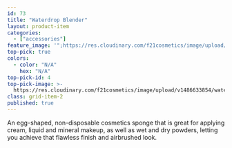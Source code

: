 ```yaml
---
id: 73
title: "Waterdrop Blender"
layout: product-item
categories:
  - ["accessories"]
feature_image: '";https://res.cloudinary.com/f21cosmetics/image/upload/v1486633854/waterdrop-blender.jpg'";
top-pick: true
colors:
  - color: "N/A"
    hex: "N/A"
top-pick-id: 4
top-pick-image: >-
  https://res.cloudinary.com/f21cosmetics/image/upload/v1486633854/waterdrop-blender.jpg
class: grid-item-2
published: true
---
```

An egg-shaped, non-disposable cosmetics sponge that is great for applying cream, liquid and mineral makeup, as well as wet and dry powders, letting you achieve that flawless finish and airbrushed look.  